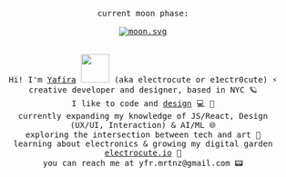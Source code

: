 <p align="center">
  <br>
  <samp>
  current moon phase:
  <br>
  <br>
    <a href="https://moon-svg.minung.dev" >
  <img src="https://moon-svg.minung.dev/moon.svg?theme=basic" alt="moon.svg" align="center"/>
</a>
    <br>
    <br>
    <br>
    Hi! I'm <a href="https://www.yafira.xyz">Yafira</a> <img src="https://media.giphy.com/media/XYyxh0R1XilajMWB8X/giphy.gif" height="50px" width="auto"> (aka electrocute or e1ectr0cute) ⚡️
      <br>creative developer and designer, based in NYC 🪐
        <br>I like to code and <a href="https://www.figma.com/@electrocute">design</a> 💻 🎨
    <br>currently expanding my knowledge of JS/React, Design (UX/UI, Interaction) & AI/ML 🌐
    <br>exploring the intersection between tech and art 🤖
      <br>learning about electronics & growing my digital garden <a href="https://electrocute.io/">electrocute.io</a> 🌸
    <br>you can reach me at yfr.mrtnz@gmail.com 📟
    <br>
    <br>
  </samp>
</p>
